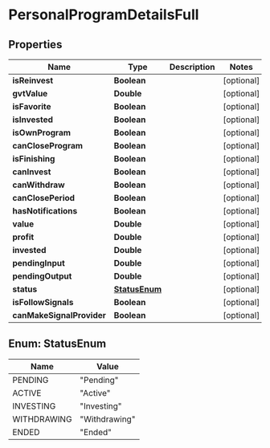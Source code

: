 
# PersonalProgramDetailsFull

## Properties
Name | Type | Description | Notes
------------ | ------------- | ------------- | -------------
**isReinvest** | **Boolean** |  |  [optional]
**gvtValue** | **Double** |  |  [optional]
**isFavorite** | **Boolean** |  |  [optional]
**isInvested** | **Boolean** |  |  [optional]
**isOwnProgram** | **Boolean** |  |  [optional]
**canCloseProgram** | **Boolean** |  |  [optional]
**isFinishing** | **Boolean** |  |  [optional]
**canInvest** | **Boolean** |  |  [optional]
**canWithdraw** | **Boolean** |  |  [optional]
**canClosePeriod** | **Boolean** |  |  [optional]
**hasNotifications** | **Boolean** |  |  [optional]
**value** | **Double** |  |  [optional]
**profit** | **Double** |  |  [optional]
**invested** | **Double** |  |  [optional]
**pendingInput** | **Double** |  |  [optional]
**pendingOutput** | **Double** |  |  [optional]
**status** | [**StatusEnum**](#StatusEnum) |  |  [optional]
**isFollowSignals** | **Boolean** |  |  [optional]
**canMakeSignalProvider** | **Boolean** |  |  [optional]


<a name="StatusEnum"></a>
## Enum: StatusEnum
Name | Value
---- | -----
PENDING | &quot;Pending&quot;
ACTIVE | &quot;Active&quot;
INVESTING | &quot;Investing&quot;
WITHDRAWING | &quot;Withdrawing&quot;
ENDED | &quot;Ended&quot;



